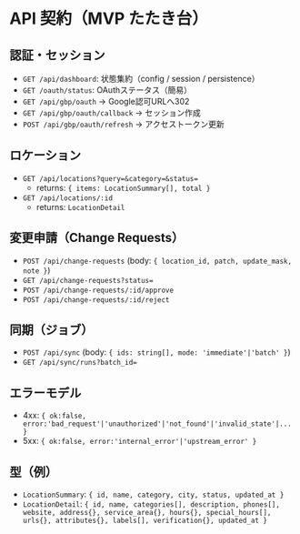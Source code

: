 # API 契約（MVP たたき台）

## 認証・セッション
- `GET /api/dashboard`: 状態集約（config / session / persistence）
- `GET /oauth/status`: OAuthステータス（簡易）
- `GET /api/gbp/oauth` → Google認可URLへ302
- `GET /api/gbp/oauth/callback` → セッション作成
- `POST /api/gbp/oauth/refresh` → アクセストークン更新

## ロケーション
- `GET /api/locations?query=&category=&status=`
  - returns: `{ items: LocationSummary[], total }`
- `GET /api/locations/:id`
  - returns: `LocationDetail`

## 変更申請（Change Requests）
- `POST /api/change-requests` (body: `{ location_id, patch, update_mask, note }`)
- `GET /api/change-requests?status=`
- `POST /api/change-requests/:id/approve`
- `POST /api/change-requests/:id/reject`

## 同期（ジョブ）
- `POST /api/sync` (body: `{ ids: string[], mode: 'immediate'|'batch' }`)
- `GET /api/sync/runs?batch_id=`

## エラーモデル
- 4xx: `{ ok:false, error:'bad_request'|'unauthorized'|'not_found'|'invalid_state'|... }`
- 5xx: `{ ok:false, error:'internal_error'|'upstream_error' }`

## 型（例）
- `LocationSummary`: `{ id, name, category, city, status, updated_at }`
- `LocationDetail`: `{ id, name, categories[], description, phones[], website, address{}, service_area{}, hours{}, special_hours[], urls{}, attributes{}, labels[], verification{}, updated_at }`

